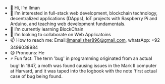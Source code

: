 - 👋 Hi, I’m Ilman
- 👀 I’m interested in full-stack web development, blockchain technology, decentralized applications (DApps), IoT projects with Raspberry Pi and Arduino, and teaching web development fundamentals.
- 🌱 I’m currently learning BlockChain
- 💞️ I’m looking to collaborate on Web Applicatoins
- 📫 How to reach me: Email:ilmanalisher896@gmail.com, whatsApp: +92 3499038984 
- 😄 Pronouns: He
- ⚡ Fun fact: The term 'bug' in programming originated from an actual bug! In 1947, a moth was found causing issues in the Mark II computer at Harvard, and it was taped into the logbook with the note 'first actual case of bug being found.

<!---
ilman00/ilman00 is a ✨ special ✨ repository because its `README.md` (this file) appears on your GitHub profile.
You can click the Preview link to take a look at your changes.
--->
